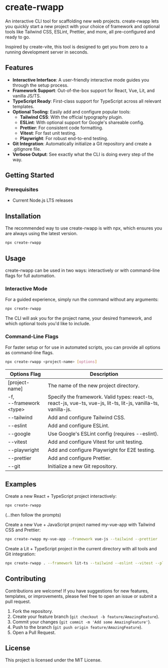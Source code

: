 # create-rwapp

An interactive CLI tool for scaffolding new web projects. create-rwapp lets you quickly start a new project with your choice of framework and optional tools like Tailwind CSS, ESLint, Prettier, and more, all pre-configured and ready to go.

Inspired by create-vite, this tool is designed to get you from zero to a running development server in seconds.

## Features

* **Interactive Interface**: A user-friendly interactive mode guides you through the setup process.
* **Framework Support**: Out-of-the-box support for React, Vue, Lit, and vanilla JS/TS.
* **TypeScript Ready**: First-class support for TypeScript across all relevant templates.
* **Optional Tooling**: Easily add and configure popular tools:
  * **Tailwind CSS**: With the official typography plugin.
  * **ESLint**: With optional support for Google's shareable config.
  * **Prettier**: For consistent code formatting.
  * **Vitest**: For fast unit testing.
  * **Playwright**: For robust end-to-end testing.
* **Git Integration**: Automatically initialize a Git repository and create a .gitignore file.
* **Verbose Output**: See exactly what the CLI is doing every step of the way.

## Getting Started

### Prerequisites

* Current Node.js LTS releases

## Installation

The recommended way to use create-rwapp is with npx, which ensures you are always using the latest version.

```bash
npx create-rwapp
```

## Usage

create-rwapp can be used in two ways: interactively or with command-line flags for full automation.

### Interactive Mode

For a guided experience, simply run the command without any arguments:

```bash
npx create-rwapp
```

The CLI will ask you for the project name, your desired framework, and which optional tools you'd like to include.

### Command-Line Flags

For faster setup or for use in automated scripts, you can provide all options as command-line flags.

```bash
npx create-rwapp <project-name> [options]
```

| Options Flag | Description |
| --- | --- |
| [project-name] |The name of the new project directory. |
| -f,<br>--framework &lt;type> | Specify the framework. Valid types: react-ts, react-js, vue-ts, vue-js, lit-ts, lit-js, vanilla-ts, vanilla-js. |
| --tailwind | Add and configure Tailwind CSS. |
| --eslint | Add and configure ESLint. |
| --google | Use Google's ESLint config (requires --eslint). |
| --vitest | Add and configure Vitest for unit testing. |
| --playwright | Add and configure Playwright for E2E testing. |
| --prettier | Add and configure Prettier. |
| --git | Initialize a new Git repository. |

## Examples

Create a new React + TypeScript project interactively:

```bash
npx create-rwapp
```

(...then follow the prompts)

Create a new Vue + JavaScript project named my-vue-app with Tailwind CSS and Prettier:

```bash
npx create-rwapp my-vue-app --framework vue-js --tailwind --prettier
```

Create a Lit + TypeScript project in the current directory with all tools and Git integration:

```bash
npx create-rwapp . --framework lit-ts --tailwind --eslint --vitest --playwright --prettier --git
```

## Contributing

Contributions are welcome! If you have suggestions for new features, templates, or improvements, please feel free to open an issue or submit a pull request.

1. Fork the repository.
2. Create your feature branch (`git checkout -b feature/AmazingFeature`).
3. Commit your changes (`git commit -m 'Add some AmazingFeature'`).
4. Push to the branch (`git push origin feature/AmazingFeature`).
5. Open a Pull Request.

## License

This project is licensed under the MIT License.
